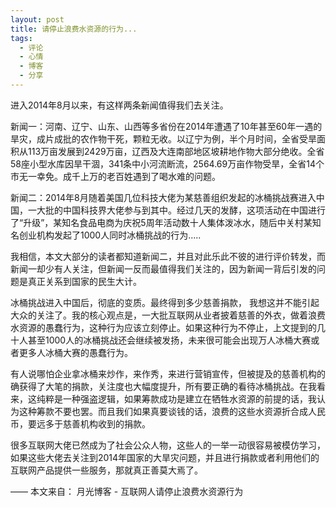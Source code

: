```yaml
---
layout: post
title: 请停止浪费水资源的行为...
tags:
  - 评论
  - 心情
  - 博客
  - 分享
---
```

进入2014年8月以来，有这样两条新闻值得我们去关注。

新闻一：河南、辽宁、山东、山西等多省份在2014年遭遇了10年甚至60年一遇的旱灾，成片成批的农作物干死，颗粒无收。以辽宁为例，半个月时间，全省受旱面积从113万亩发展到2429万亩，辽西及大连南部地区坡耕地作物大部分绝收。全省58座小型水库因旱干涸，341条中小河流断流，2564.69万亩作物受旱，全省14个市无一幸免。成千上万的老百姓遇到了喝水难的问题。

新闻二：2014年8月随着美国几位科技大佬为某慈善组织发起的冰桶挑战赛进入中国，一大批的中国科技界大佬参与到其中。经过几天的发酵，这项活动在中国进行了“升级”，某知名食品电商为庆祝5周年活动数十人集体泼冰水，随后中关村某知名创业机构发起了1000人同时冰桶挑战的行为.....


我相信，本文大部分的读者都知道新闻二，并且对此乐此不彼的进行评价转发，而新闻一却少有人关注，但新闻一反而最值得我们关注的，因为新闻一背后引发的问题是真正关系到国家的民生大计。

冰桶挑战进入中国后，彻底的变质。最终得到多少慈善捐款， 我想这并不能引起大众的关注了。我的核心观点是，一大批互联网从业者披着慈善的外衣，做着浪费水资源的愚蠢行为，这种行为应该立刻停止。如果这种行为不停止，上文提到的几十人甚至1000人的冰桶挑战还会继续被发扬，未来很可能会出现万人冰桶大赛或者更多人冰桶大赛的愚蠢行为。

有人说哪怕企业拿冰桶来炒作，来作秀，来进行营销宣传，但被提及的慈善机构的确获得了大笔的捐款，关注度也大幅度提升，所有要正确的看待冰桶挑战。在我看来，这纯粹是一种强盗逻辑，如果筹款成功是建立在牺牲水资源的前提的话，我认为这种筹款不要也罢。而且我们如果真要谈钱的话，浪费的这些水资源折合成人民币，要远多于慈善机构收到的捐款。

很多互联网大佬已然成为了社会公众人物，这些人的一举一动很容易被模仿学习，如果这些大佬去关注到2014年国家的大旱灾问题，并且进行捐款或者利用他们的互联网产品提供一些服务，那就真正善莫大焉了。

—— 本文来自： 月光博客 - 互联网人请停止浪费水资源行为
